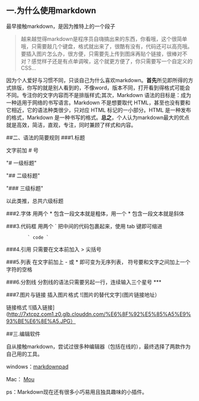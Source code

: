 ## 一.为什么使用markdown 

最早接触markdown，是因为推特上的一个段子   
> 越来越觉得markdown是程序员自嗨搞出来的东西，你看哦，这个很简单哦，只需要敲几个键盘，格式就出来了，很酷有没有，代码还可以高亮哦。要插入图片怎么办，很方便，只需要先上传到图床再贴个链接，很棒对不对？感觉样子还是有点单调唉，这个就更方便了，你只需要写一个自定义的CSS...

因为个人爱好与习惯不同，只谈自己为什么喜欢markdown。**首先**所见即所得的方式排版，你写的就是别人看到的，不像word，版本不同，打开看到得格式可能会不同。专注你的文字内容而不是排版样式;其次，Markdown 语法的目标是：成为一种适用于网络的书写语言。Markdown 不是想要取代 HTML，甚至也没有要和它相近，它的语法种类很少，只对应 HTML 标记的一小部分。HTML 是一种发布的格式，Markdown 是一种书写的格式。**总之**，个人认为markdown最大的优点就是高效，简洁，直观，专注，同时兼顾了样式和内容。

##二、语法的简要规则
###1.标题

文字前加 # 号

"# 一级标题"

"## 二级标题"

"### 三级标题"

以此类推，总共六级标题

###2.字体
用两个 * 包含一段文本就是粗体，用一个 * 包含一段文本就是斜体


###3.代码框
用两个  `  把中间的代码包裹起来，使用 tab 键即可缩进

  			` code ` 

###4.引用
只需要在文本前加入 > 尖括号

###5.列表
在文字前加上 - 或 * 即可变为无序列表， 符号要和文字之间加上一个字符的空格


###6.分割线
分割线的语法只需要另起一行，连续输入三个星号 ***

###7.图片与链接
插入图片格式  ![图片的替代文字](图片链接地址）

链接格式
  ![插入链接](http://7xtcpz.com1.z0.glb.clouddn.com/%E6%8F%92%E5%85%A5%E9%93%BE%E6%8E%A5.JPG）




##三.编辑软件

自从接触markdown，尝试过很多种编辑器（包括在线的），最终选择了两款作为自己用的工具。 

windows：[markdownpad][1]  

Mac： [Mou][2]  

ps：Markdown现在还有很多小巧易用且独具趣味的小插件。

[1]:http://25.io/mou/
[2]:http://www.markdownpad.com/